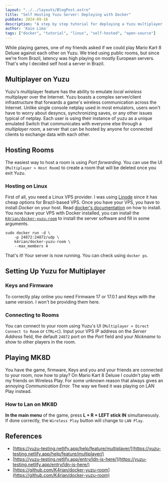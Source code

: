 ```yaml
---
layout: "../../layouts/BlogPost.astro"
title: "Self Hosting Yuzu Server: Deploying with Docker"
pubDate: 2024-09-16
description: "A step by step tutorial for deploying a Yuzu multiplayer server using Docker and how to play Mario Kart 8 Deluxe"
author: 'Kaio Lima'
tags: ["docker", "tutorial", "linux", "self-hosted", "open-source"]
---
```

While playing games, one of my friends asked if we could play Mario Kart 8 Deluxe against each other on Yuzu. We tried using public rooms, but since we're from Brazil, latency was high playing on mostly European servers. That's why I decided self host a server in Brazil.

## Multiplayer on Yuzu
Yuzu's multiplayer feature has the ability to emulate _local wireless_ multiplayer over the Internet. Yuzu boasts a complex server/client infrastructure that forwards a game's wireless communication across the Internet.
Unlike single console netplay used in most emulators, users won't have to worry about desyncs, synchronizing saves, or any other issues typical of netplay. Each user is using their instance of yuzu as a unique emulated Switch that communicates with everyone else through a _multiplayer room,_ a server that can be hosted by anyone for connected clients to exchange data with each other.

## Hosting Rooms
The easiest way to host a room is using _Port forwarding._ You can use the UI (`Multiplayer > Host Room`) to create a room that will be deleted once you exit Yuzu.
### Hosting on Linux
First of all, you need a Linux VPS provider. I was using [Linode](https://linode.com/) since it has cheap options for Brazil-based VPS.
Once you have your VPS, you have to install _Docker_ on your host. Read [docker's documentation](https://docs.docker.com/#run-docker-anywhere) on how to install.
You now have your VPS with Docker installed, you can install the [`K4rian/docker-yuzu-room`](https://github.com/K4rian/docker-yuzu-room) to install the server software and fill in some arguments.
```
sudo docker run -d \
    -p 24872:24872/udp \
    k4rian/docker-yuzu-room \
    --max_members 4
```
That's it! Your server is now running. You can check using `docker ps`.

## Setting Up Yuzu for Multiplayer
### Keys and Firmware
To correctly play online you need Firmware 17 or 17.0.1 and Keys with the same version. I won't be providing them here.
### Connecting to Rooms
You can connect to your room using Yuzu's UI (`Multiplayer > Direct Connect to Room` or `CTRL+C`). Input your VPS IP address on the _Server Address_ field, the default `24872` port on the _Port_ field and your _Nickname_ to show to other players in the room.

## Playing MK8D
You have the game, firmware, Keys and you and your friends are connected to your room, now how to play?
On Mario Kart 8 Deluxe I couldn't play with my friends on Wireless Play. For some unknown reason that always gives an annoying _Communication Error._ The way we fixed it was playing on LAN Play instead.
### How to Lan on MK8D
**In the main menu** of the game, press **L + R + LEFT stick IN** simultaneously. If done correctly, the `Wireless Play` button will change to `LAN Play`.

## References
- [https://yuzu-testing.netlify.app/help/feature/multiplayer/](https://yuzu-testing.netlify.app/help/feature/multiplayer/)
- [https://yuzu-testing.netlify.app/entry/ldn-is-here/](https://yuzu-testing.netlify.app/entry/ldn-is-here/)
- [https://github.com/K4rian/docker-yuzu-room](https://github.com/K4rian/docker-yuzu-room)